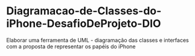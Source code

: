 # Diagramacao-de-Classes-do-iPhone-DesafioDeProjeto-DIO
Elaborar uma ferramenta de UML - diagramação das classes e interfaces com a proposta de representar os papéis do iPhone 
